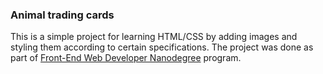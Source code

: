 ### Animal trading cards

This is a simple project for learning HTML/CSS by adding images and styling them according to certain specifications.
The project was done as part of [Front-End Web Developer Nanodegree](https://www.udacity.com/course/front-end-web-developer-nanodegree--nd001) program.
